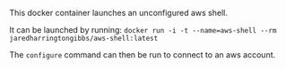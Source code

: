 This docker container launches an unconfigured aws shell.

It can be launched by running:
`docker run -i -t --name=aws-shell --rm jaredharringtongibbs/aws-shell:latest`

The `configure` command can then be run to connect to an aws account.
